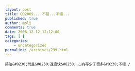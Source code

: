 ```yaml
---
layout: post
title: QQ2009....不错...不错...
published: true
author: moli
comments: true
date: 2008-12-12 12:12:00
tags: [ ]
categories:
    - uncategorized
permalink: /archives/299.html
---
```

 


  
    
  
  
  
    简洁&#8230;而且&#8230;速度快&#8230;.占内存少了很多&#8230;不错./
  
